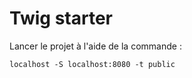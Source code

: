 # Twig starter

Lancer le projet à l'aide de la commande :

`localhost -S localhost:8080 -t public`
